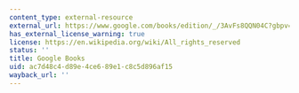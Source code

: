 ```yaml
---
content_type: external-resource
external_url: https://www.google.com/books/edition/_/3AvFs8QQN04C?gbpv=1
has_external_license_warning: true
license: https://en.wikipedia.org/wiki/All_rights_reserved
status: ''
title: Google Books
uid: ac7d48c4-d89e-4ce6-89e1-c8c5d896af15
wayback_url: ''
---
```


